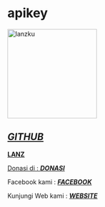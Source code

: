 # apikey
<p align=left>
<img  alt=lanzku  src=https://user-images.githubusercontent.com/76142260/110571814-2708dd00-8193-11eb-8ae5-6cfa612106cb.png widht=150 height=200>
<a href=github.com/lanzku278 />
  </img>
  </p>
  
*GITHUB*
-----
**LANZ**

Donasi di : [***DONASI***](trakteer.id/lanz)

Facebook kami : [***FACEBOOK***](facebook.com/vian.lanz)

Kunjungi Web kami : [***WEBSITE***](lanz.tech)
